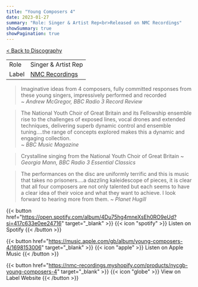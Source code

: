 ```yaml
---
title: "Young Composers 4"
date: 2023-01-27
summary: "Role: Singer & Artist Rep<br>Released on NMC Recordings"
showSummary: true
showPagination: true
---
```

[< Back to Discography](/discography)

| | |
|-|-|
|Role|Singer & Artist Rep|
|Label|[NMC Recordings](https://www.nmcrec.co.uk/)

> Imaginative ideas from 4 composers, fully committed responses from these young singers, impressively performed and recorded<br>
> ~ <cite>Andrew McGregor, BBC Radio 3 Record Review</cite>

> The National Youth Choir of Great Britain and its Fellowship ensemble rise to the challenges of exposed lines, vocal drones and extended techniques, delivering superb dynamic control and ensemble tuning….the range of concepts explored makes this a dynamic and engaging collection.<br>
> ~ <cite>BBC Music Magazine</cite>

> Crystalline singing from the National Youth Choir of Great Britain
> ~ <cite>Georgia Mann, BBC Radio 3 Essential Classics</cite>

> The performances on the disc are uniformly terrific and this is music that takes no prisoners....a dazzling kaleidescope of pieces, it is clear that all four composers are not only talented but each seems to have a clear idea of their voice and what they want to achieve. I look forward to hearing more from them.
> ~ <cite>Planet Hugill</cite>

{{< button href="https://open.spotify.com/album/4Du75hg4mneXsEh0RO9eUd?si=417c633e0ee24716" target="_blank" >}}
{{< icon "spotify" >}} Listen on Spotify
{{< /button >}}

{{< button href="https://music.apple.com/gb/album/young-composers-4/1698153006" target="_blank" >}}
{{< icon "apple" >}} Listen on Apple Music
{{< /button >}}

{{< button href="https://nmc-recordings.myshopify.com/products/nycgb-young-composers-4" target="_blank" >}}
{{< icon "globe" >}} View on Label Website
{{< /button >}}
